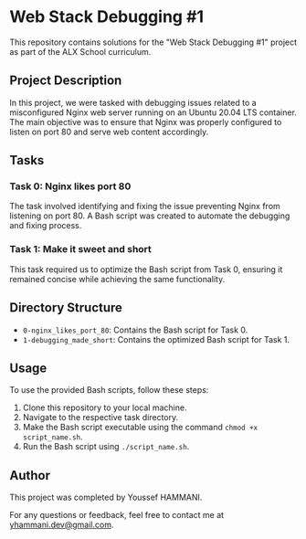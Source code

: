 # Web Stack Debugging #1

This repository contains solutions for the "Web Stack Debugging #1" project as part of the ALX School curriculum.

## Project Description

In this project, we were tasked with debugging issues related to a misconfigured Nginx web server running on an Ubuntu 20.04 LTS container. The main objective was to ensure that Nginx was properly configured to listen on port 80 and serve web content accordingly.

## Tasks

### Task 0: Nginx likes port 80

The task involved identifying and fixing the issue preventing Nginx from listening on port 80. A Bash script was created to automate the debugging and fixing process.

### Task 1: Make it sweet and short

This task required us to optimize the Bash script from Task 0, ensuring it remained concise while achieving the same functionality.

## Directory Structure

- `0-nginx_likes_port_80`: Contains the Bash script for Task 0.
- `1-debugging_made_short`: Contains the optimized Bash script for Task 1.

## Usage

To use the provided Bash scripts, follow these steps:

1. Clone this repository to your local machine.
2. Navigate to the respective task directory.
3. Make the Bash script executable using the command `chmod +x script_name.sh`.
4. Run the Bash script using `./script_name.sh`.

## Author

This project was completed by Youssef HAMMANI.

For any questions or feedback, feel free to contact me at yhammani.dev@gmail.com.
